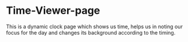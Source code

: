 # Time-Viewer-page

This is a dynamic clock page which shows us time, helps us in noting our focus for the day and changes its background according to the timing.

